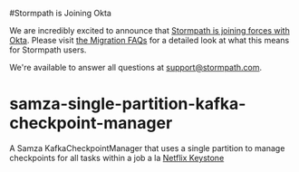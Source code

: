 #Stormpath is Joining Okta

We are incredibly excited to announce that [Stormpath is joining forces with Okta](https://stormpath.com/blog/stormpaths-new-path?utm_source=github&utm_medium=readme&utm-campaign=okta-announcement). Please visit [the Migration FAQs](https://stormpath.com/oktaplusstormpath?utm_source=github&utm_medium=readme&utm-campaign=okta-announcement) for a detailed look at what this means for Stormpath users.

We're available to answer all questions at [support@stormpath.com](mailto:support@stormpath.com).

# samza-single-partition-kafka-checkpoint-manager
A Samza KafkaCheckpointManager that uses a single partition to manage checkpoints for all tasks within a job a la [Netflix Keystone](http://www.slideshare.net/mmddtmp/netflix-keystone-samzaeetup10132015)
